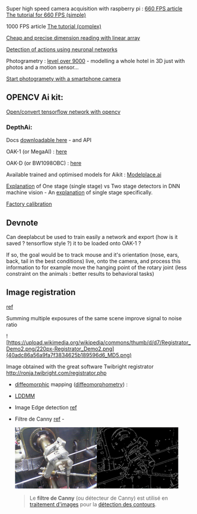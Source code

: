 Super high speed camera acquisition with raspberry pi : [660 FPS article](https://hackaday.com/2019/08/10/660-fps-raspberry-pi-video-captures-the-moment-in-extreme-slo-mo/) [The tutorial for 660 FPS (simple)](https://blog.robertelder.org/recording-660-fps-on-raspberry-pi-camera/)

1000 FPS article [The tutorial (complex)](https://www.circuitvalley.com/2020/02/imx219-camera-mipi-csi-receiver-fpga-lattice-raspberry-pi-camera.html)



[Cheap and precise dimension reading with linear array](https://pdf.sciencedirectassets.com/270703/1-s2.0-S2210784312X00020/1-s2.0-S2210784314000047/main.pdf?X-Amz-Security-Token=IQoJb3JpZ2luX2VjEJP%2F%2F%2F%2F%2F%2F%2F%2F%2F%2FwEaCXVzLWVhc3QtMSJHMEUCIHzlGxEfOKRSF4fiETY4k9rkSc9vzGD6uXCE0hla8cZZAiEApyVs3bIFSuLOtOOzzcfydEGv%2BO8eZ9zZFYBnh%2BTTSy8qvQMIvP%2F%2F%2F%2F%2F%2F%2F%2F%2F%2FARADGgwwNTkwMDM1NDY4NjUiDGwFoDBUJhaerfzHhCqRA%2F0va2%2FUTIoPPIFbp871eQ95%2FCkzNevTtiz3YdnqW3lilSaUKE1xzD0IYK%2BOXcNy8T7%2BiEQlowf8FTfKjlvMeePbt0UJUmcuBGhEp7%2Bn6rPcZcSrZ8Z%2FwnJQarlqswoCWrJb0iR1jvggIBMd3JSfp4jikoQVJN0JZf%2BKFpsUvASpXEfM2HukryvRoXoXk66C8xBdcXAlNeESTaMOkdd2I8KY%2F37Wo4u3jYyrtiy4UbbnFSYVcJZMorWH6ap8G97GUnxB3bWg4Q3zWB9Wg9j%2FiFAFYKVkVGcGDFzsP%2FOmSAMWP9wK5zJIUTaqoLhH%2F9x1nBfZfQ6WsNbAScD2kdbBZHrP8r85UbV0e5jFiTBi6yFSWajKm4TDZjhe4NBayGNmRWSb7CovRo32el%2FQ%2FftFKzpz1Fv3SgtqBN%2FsYGlkMNsJhOb9%2F6ok59HKbKSaESLty%2BJnZR%2FwcSfjfipPcBI9EIHqZQbJhld6udO8xlYsJ1zGCsdIKPP68hw9ps0TKm55fQpUDczji1IlMSkN4cV%2FBqzsMJ6psoIGOusBYqoieFcD%2BroE8EqB6ki4V%2FZ16lM0ACMhX%2FVr6p3EbbJzAPs8WVwJrP6WbNTHrlGoboZ4W%2B7Mrj9tV7s65lZnkAFWxUgw07NNcNNOc4JJciMJqnrcwGZmmPplhYoWNeZY%2F5kzs2yEtY5nyv6H00VP%2Flsgm6eu9CaL1QbuhCoKh%2BY9X5iXJX%2BwJapf%2BMR6LaA3sU8CsZX50ZpjKyLnjmEw9lHqv3DwH62QauqPJOSpc%2BEVT5L7RjhJDl8IsR5gcio48COCaHnbZey03EIUxspHUVK8mTnMGFwM9AYlUCPBt0zPogBVtxlEZ3KHBg%3D%3D&X-Amz-Algorithm=AWS4-HMAC-SHA256&X-Amz-Date=20210313T114335Z&X-Amz-SignedHeaders=host&X-Amz-Expires=300&X-Amz-Credential=ASIAQ3PHCVTYY3GWARMA%2F20210313%2Fus-east-1%2Fs3%2Faws4_request&X-Amz-Signature=82e522d607f45c3830d1401cb88f2d44f6a1f7e22829ad1041ddb741ac513dd5&hash=b4a39dbb6939e4b2f4b3ac16881c11edc23f860a644b3718abd48dbc8058dd8b&host=68042c943591013ac2b2430a89b270f6af2c76d8dfd086a07176afe7c76c2c61&pii=S2210784314000047&tid=spdf-d3e72dc7-cc20-41bc-96cd-d984828ce3c0&sid=8daae86a32ff4145b419139600e34a6cd03egxrqb&type=client)



[Detection of actions using neuronal networks](https://dzone.com/articles/action-detection-using-deep-neural-networks-proble)



Photogrametry : [level over 9000](https://www.spar3d.com/blogs/the-other-dimension/spectacular-photogrammetry/) - modelling a whole hotel in 3D just with photos and a motion sensor...

[Start photogramety with a smartphone camera](https://www.spar3d.com/blogs/the-other-dimension/spectacular-photogrammetry/)





## OPENCV Ai kit:

[Open/convert tensorflow network with opencv](https://jeanvitor.com/tensorflow-object-detecion-opencv/)

### DepthAi:

Docs [downloadable here](https://docs.luxonis.com/en/latest/) - and API 

OAK-1 (or MegaAI) : [here](https://docs.luxonis.com/en/gen2/pages/products/bw1093/) 

OAK-D (or BW1098OBC) : [here](https://docs.luxonis.com/en/gen2/pages/products/bw1098obc/) 

Available trained and optimised models for Aikit : [Modelplace.ai](https://modelplace.ai/?oak=true)

[Explanation](https://www.reddit.com/r/MachineLearning/comments/e9nm6b/d_what_is_the_definition_of_onestage_vs_twostage/) of One stage (single stage) vs Two stage detectors in DNN machine vision - An [explanation](https://www.jeremyjordan.me/object-detection-one-stage/) of single stage specifically.

[Factory calibration](https://github.com/luxonis/Factory-calibration-DepthAI)

## Devnote

Can deeplabcut be used to train easily a network and export (how is it saved ? tensorflow style ?) it to be loaded onto OAK-1 ?

If so, the goal would be to track mouse and it's orientation (nose, ears, back, tail in the best conditions) live, onto the camera, and process this information to for example move the hanging point of the rotary joint (less constraint on the animals : better results to behavioral tasks)

## Image registration

[ref](https://en.wikipedia.org/wiki/Image_registration)

Summing multiple exposures of the same scene improve signal to noise ratio

![https://upload.wikimedia.org/wikipedia/commons/thumb/d/d7/Registrator_Demo2.png/220px-Registrator_Demo2.png](40adc86a56a9fa7f3834625b189596d6_MD5.png)

​Image obtained with the great software Twibright registrator http://ronja.twibright.com/registrator.php

- [diffeomorphic](https://en.wikipedia.org/wiki/Diffeomorphism) mapping ([diffeomorphometry](https://en.wikipedia.org/wiki/Computational_Anatomy#Diffeomorphometry:the_metric_space_of_shapes_and_forms)) :
- [LDDMM](https://en.wikipedia.org/wiki/Large_deformation_diffeomorphic_metric_mapping)

- Image Edge detection [ref](https://en.wikipedia.org/wiki/Edge_detection)

- Filtre de Canny [ref](https://fr.wikipedia.org/wiki/Filtre_de_Canny) - 

	[![img](Mathematics.assets/220px-Valve_original_(1).PNG)](https://commons.wikimedia.org/wiki/File:Valve_original_(1).PNG?uselang=fr)[![img](Mathematics.assets/220px-Valve_monochrome_canny_(6).PNG)](https://commons.wikimedia.org/wiki/File:Valve_monochrome_canny_(6).PNG?uselang=fr)
	
	> Le **filtre de Canny** (ou détecteur de Canny) est utilisé en [traitement d'images](https://fr.wikipedia.org/wiki/Traitement_d'images) pour la [détection des contours](https://fr.wikipedia.org/wiki/Détection_de_contours). 
